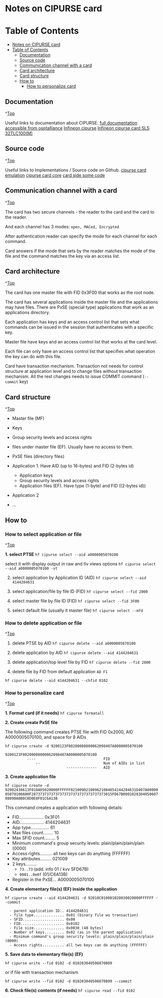 # Notes on CIPURSE card
<a id="Top"></a>

# Table of Contents

- [Notes on CIPURSE card](#notes-on-cipurse-card)
- [Table of Contents](#table-of-contents)
  - [Documentation](#documentation)
  - [Source code](#source-code)
  - [Communication channel with a card](#communication-channel-with-a-card)
  - [Card architecture](#card-architecture)
  - [Card structure](#card-structure)
  - [How to](#how-to)
    - [How to personalize card](#how-to-personalize-card)


## Documentation
^[Top](#top)

Useful links to documentation about CIPURSE.
[full documentation accessible from osptalliance](https://www.osptalliance.org/)
[Infineon cipurse](https://www.infineon.com/cms/en/product/security-smart-card-solutions/cipurse-products/)
[Infineon cipurse card SLS 32TLC100(M)](https://www.infineon.com/cms/en/product/security-smart-card-solutions/cipurse-products/sls-32tlc100m/)


## Source code
^[Top](#top)

Useful links to Implementations / Source code on Github.
[cipurse card emulation](https://github.com/duychuongvn/demo-nfc/tree/master/smart-ticket-demo/app/src/main/java/ch/smartlink/smartticketdemo/cipurse)
[cipurse card core](https://github.com/duychuongvn/cipurse-card-core)
[card side some code](https://github.com/duychuongvn/cipurse-card-side)


## Communication channel with a card
^[Top](#top)

The card has two secure channels - the reader to the card and the card to the reader.

And each channel has 3 modes: `open, MACed, Encrypted`

After authentication reader can specify the mode for each channel for each command.

Card answers if the mode that sets by the reader matches the mode of the file and the command matches the key via an access list.


## Card architecture
^[Top](#top)

The card has one master file with FID 0x3F00 that works as the root node.

The card has several applications inside the master file and the applications may have files. There are PxSE (special type) applications that work as an applications directory.

Each application has keys and an access control list that sets what commands can be issued in the session that authenticates with a specific key.

Master file have keys and an access control list that works at the card level.

Each file can only have an access control list that specifies what operation the key can do with this file.

Card have transaction mechanism. Transaction not needs for control structure at application level and to change files without 
transaction mechanism. All the rest changes needs to issue COMMIT command (`--commit` key)

## Card structure
^[Top](#top)

- Master file (MF)
- Keys
- Group security levels and access rights
- files under master file (EF). Usually have no access to them.

- PxSE files (directory files)

- Application 1. Have AID (up to 16-bytes) and FID (2-bytes id)
    - Application keys
    - Group security levels and access rights
    - Application files (EF). Have type (1-byte) and FID ((2-bytes id))

- Application 2
- ...


## How to

### How to select application or file
^[Top](#top)

**1. select PTSE**
```hf cipurse select --aid a0000005070100```

select it with display output in raw and tlv views options
```hf cipurse select --aid a0000005070100 -vt```

2. select application by Application ID (AID)
```hf cipurse select --aid 4144204631```

3. select application/file by file ID (FID)
```hf cipurse select --fid 2000```

4. select master file by file ID (FID)
```hf cipurse select --fid 3F00```

5. select default file (usually it master file)
```hf cipurse select --mfd```


### How to delete application or file
^[Top](#top)

1. delete PTSE by AID
```hf cipurse delete --aid a0000005070100```

2. delete application by AID
```hf cipurse delete --aid 4144204631```

3. delete application/top level file by FID
```hf cipurse delete --fid 2000```

3. delete file by FID from default application `AD F1`

```hf cipurse delete --aid 4144204631 --chfid 0102```


### How to personalize card
^[Top](#top)

**1. Format card (if it needs)**
```hf cipurse formatall```

**2. Create create PxSE file**

The following command creates PTSE file with FID 0x2000, AID A0000005070100, and space for 8 AIDs

```hf cipurse create -d 9200123F00200008000062098407A0000005070100```

```
9200123F00200008000062098407A0000005070100
          ----                               FID
              --                             Num of AIDs in list
                            --------------   AID
```


**3. Create application file**

```hf cipurse create -d 92002438613F010A05020000FFFFFF021009021009621084054144204631D407A0000005070100A00F2873737373737373737373737373737373015FD67B000102030405060708090A0B0C0D0E0F01C6A13B```

This command creates a application with following details:
  - FID.................... 0x3F01
  - AID.................... 4144204631
  - App type............... 61
  - Max files count........ 10
  - Max SFID count......... 5
  - Minimum command's group security levels: plain/plain/plain/plain (0000)
  - Access rights.......... all two keys can do anything (FFFFFF)
  - Key attributes......... 021009
  - 2 keys.........
    - `73..73`     (add. info 01 / kvv 5FD67B)
    - `0001..0e0f` (01/C6A13B)
  - Register in the PxSE... A0000005070100

**4. Create elementary file(s) (EF) inside the application**

```hf cipurse create --aid 4144204631 -d 92010C010001020030020000FFFFFF --commit```

```
  - parent application ID.. 4144204631
  - file type.............. 0x01 (binary file wo transaction)
  - SFID................... 0x00
  - FID.................... 0x0102
  - File size.............. 0x0030 (48 bytes)
  - Number of keys......... 0x02 (as in the parent application)
  - Minimum command's group security levels: plain/plain/plain/plain (0000)
  - Access rights.......... all two keys can do anything (FFFFFF)
```

**5. Save data to elementary file(s) (EF)**

```hf cipurse write --fid 0102 -d 010203040506070809```

or if file with transaction mechanism


```hf cipurse write --fid 0102 -d 010203040506070809 --commit```


**6. Check file(s) contents (if needs)**
```hf cipurse read --fid 0102```


